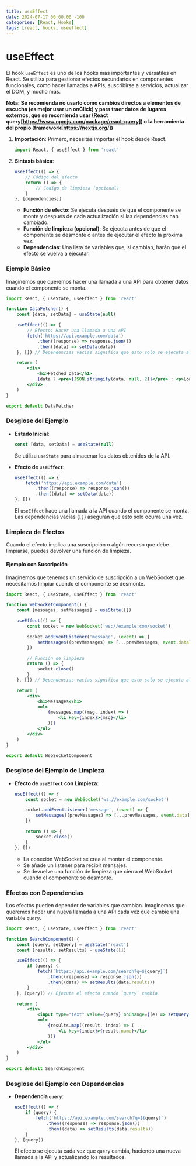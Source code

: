 ```yaml
---
title: useEffect
date: 2024-07-17 00:00:00 -100
categories: [React, Hooks]
tags: [react, hooks, useeffect]
---
```


# useEffect

El hook `useEffect` es uno de los hooks más importantes y versátiles en React. Se utiliza para gestionar efectos secundarios en componentes funcionales, como hacer llamadas a APIs, suscribirse a servicios, actualizar el DOM, y mucho más.

**Nota: Se recomienda no usarlo como cambios directos a elementos de escucha (es mejor usar un onClick) y para traer datos de lugares externos, que se recomienda usar (React query[https://www.npmjs.com/package/react-query]) o la herramienta del propio (framework[https://nextjs.org/])**

1. **Importación**: Primero, necesitas importar el hook desde React.

    ```jsx
    import React, { useEffect } from 'react'
    ```

2. **Sintaxis básica**:
    ```jsx
    useEffect(() => {
        // Código del efecto
        return () => {
            // Código de limpieza (opcional)
        }
    }, [dependencies])
    ```
    - **Función de efecto**: Se ejecuta después de que el componente se monte y después de cada actualización si las dependencias han cambiado.
    - **Función de limpieza (opcional)**: Se ejecuta antes de que el componente se desmonte o antes de ejecutar el efecto la próxima vez.
    - **Dependencias**: Una lista de variables que, si cambian, harán que el efecto se vuelva a ejecutar.

### Ejemplo Básico

Imaginemos que queremos hacer una llamada a una API para obtener datos cuando el componente se monta.

```jsx
import React, { useState, useEffect } from 'react'

function DataFetcher() {
    const [data, setData] = useState(null)

    useEffect(() => {
        // Efecto: Hacer una llamada a una API
        fetch('https://api.example.com/data')
            .then((response) => response.json())
            .then((data) => setData(data))
    }, []) // Dependencias vacías significa que esto solo se ejecuta al montar

    return (
        <div>
            <h1>Fetched Data</h1>
            {data ? <pre>{JSON.stringify(data, null, 2)}</pre> : <p>Loading...</p>}
        </div>
    )
}

export default DataFetcher
```

### Desglose del Ejemplo

-   **Estado Inicial**:

    ```jsx
    const [data, setData] = useState(null)
    ```

    Se utiliza `useState` para almacenar los datos obtenidos de la API.

-   **Efecto de `useEffect`**:
    ```jsx
    useEffect(() => {
        fetch('https://api.example.com/data')
            .then((response) => response.json())
            .then((data) => setData(data))
    }, [])
    ```
    El `useEffect` hace una llamada a la API cuando el componente se monta. Las dependencias vacías (`[]`) aseguran que esto solo ocurra una vez.

### Limpieza de Efectos

Cuando el efecto implica una suscripción o algún recurso que debe limpiarse, puedes devolver una función de limpieza.

#### Ejemplo con Suscripción

Imaginemos que tenemos un servicio de suscripción a un WebSocket que necesitamos limpiar cuando el componente se desmonte.

```jsx
import React, { useState, useEffect } from 'react'

function WebSocketComponent() {
    const [messages, setMessages] = useState([])

    useEffect(() => {
        const socket = new WebSocket('ws://example.com/socket')

        socket.addEventListener('message', (event) => {
            setMessages((prevMessages) => [...prevMessages, event.data])
        })

        // Función de limpieza
        return () => {
            socket.close()
        }
    }, []) // Dependencias vacías significa que esto solo se ejecuta al montar

    return (
        <div>
            <h1>Messages</h1>
            <ul>
                {messages.map((msg, index) => (
                    <li key={index}>{msg}</li>
                ))}
            </ul>
        </div>
    )
}

export default WebSocketComponent
```

### Desglose del Ejemplo de Limpieza

-   **Efecto de `useEffect` con Limpieza**:

    ```jsx
    useEffect(() => {
        const socket = new WebSocket('ws://example.com/socket')

        socket.addEventListener('message', (event) => {
            setMessages((prevMessages) => [...prevMessages, event.data])
        })

        return () => {
            socket.close()
        }
    }, [])
    ```

    -   La conexión WebSocket se crea al montar el componente.
    -   Se añade un listener para recibir mensajes.
    -   Se devuelve una función de limpieza que cierra el WebSocket cuando el componente se desmonte.

### Efectos con Dependencias

Los efectos pueden depender de variables que cambian. Imaginemos que queremos hacer una nueva llamada a una API cada vez que cambie una variable `query`.

```jsx
import React, { useState, useEffect } from 'react'

function SearchComponent() {
    const [query, setQuery] = useState('react')
    const [results, setResults] = useState([])

    useEffect(() => {
        if (query) {
            fetch(`https://api.example.com/search?q=${query}`)
                .then((response) => response.json())
                .then((data) => setResults(data.results))
        }
    }, [query]) // Ejecuta el efecto cuando `query` cambia

    return (
        <div>
            <input type="text" value={query} onChange={(e) => setQuery(e.target.value)} />
            <ul>
                {results.map((result, index) => (
                    <li key={index}>{result.name}</li>
                ))}
            </ul>
        </div>
    )
}

export default SearchComponent
```

### Desglose del Ejemplo con Dependencias

-   **Dependencia `query`**:
    ```jsx
    useEffect(() => {
        if (query) {
            fetch(`https://api.example.com/search?q=${query}`)
                .then((response) => response.json())
                .then((data) => setResults(data.results))
        }
    }, [query])
    ```
    El efecto se ejecuta cada vez que `query` cambia, haciendo una nueva llamada a la API y actualizando los resultados.
